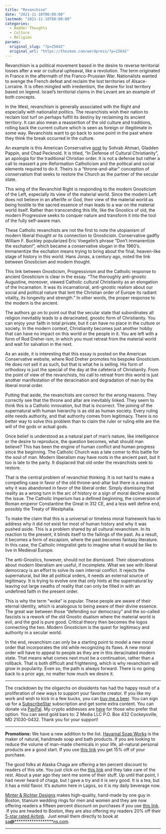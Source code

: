 ```yaml
---
title: "Revanchism"
date: "2021-11-10T00:00:00"
lastmod: "2021-11-10T00:00:00"
categories:
  - Badder Thoughts
  - Culture
  - Religion
params:
  original_slug: "?p=25642"
  original_url: "https://thezman.com/wordpress/?p=25642"
---
```


Revanchism is a political movement based in the desire to reverse
territorial losses after a war or cultural upheaval, like a revolution.
The term originated in France in the aftermath of the Franco-Prussian
War. Nationalists wanted to avenge the French defeat and reclaim the
lost territories of Alsace-Lorraine. It is often mingled with
irredentism, the desire for lost territory based on legend. Israel’s
territorial claims in the Levant are an example of both concepts.

In the West, revanchism is generally associated with the Right and
especially with nationalist politics. The revanchists wish their nation
to reclaim lost turf on perhaps fulfill its destiny by reclaiming its
ancient territory. It can also mean a reassertion of the old culture and
traditions, rolling back the current culture which is seen as foreign or
illegitimate in some way. Revanchists want to go back to some point in
the past where they think the break occurred in the culture.

An example is this American Conservative
[post](https://www.theamericanconservative.com/articles/in-defense-of-cultural-christianity/)
by Sohrab Ahmari, Gladden Pappin, and Chad Pecknold. It is titled, “In
Defense of Cultural Christianity”, an apologia for the traditional
Christian order. It is not a defense but rather a call to reassert a
pre-Reformation Catholicism and the political and social elements
required to do it. Theirs is a “throne-and-altar” conception of
conservatism that seeks to restore the Church as the partner of the
secular state.

This wing of the Revanchist Right is responding to the modern Gnosticism
of the Left, especially its view of the material world. Since the modern
Left does not believe in an afterlife or God, their view of the material
world as being hostile to the sacred essence of man leads to a war on
the material world itself. Rather than transcending this life, like the
Gnostics of old, the modern Progressive seeks to conquer nature and
transform it into the tool of the fully self-aware man.

These Catholic revanchists are not the first to note the utopianism of
modern liberal thought or its connection to Gnosticism. Conservative
gadfly William F. Buckley popularized Eric Voegelin’s phrase “Don’t
immanentize the eschaton!”, which became a conservative slogan in the
1960’s. Immanentize the eschaton means trying to bring about the final,
heaven-like stage of history in this world. Hans Jonas, a century ago,
noted the link between Gnosticism and modern thought.

This link between Gnosticism, Progressivism and the Catholic response to
ancient Gnosticism is clear in the essay. “The thoroughly anti-gnostic
Augustine, moreover, viewed Catholic cultural Christianity as an
elongation of the Incarnation. It was its incarnational, anti-gnostic
realism about our social and political nature that lent the Christian
order of Europe its radiant vitality, its longevity and strength.” In
other words, the proper response to the modern is the ancient.

The authors go on to point out that the secular state that subordinates
all religion inevitably leads to a deracinated, gnostic form of
Christianity. You can enjoy your faith in total private, but it can have
no place in the culture or society. In the modern context, Christianity
becomes just another hobby that can have no impact on this world or the
people in it. You are left with a form of Rod Dreher-ism, in which you
must retreat from the material world and wait for salvation in the next.

As an aside, it is interesting that this essay is posted on the American
Conservative website, where Rod Dreher promotes his bespoke Gnosticism.
He does not sell it as such, but that is what he is selling. His form of
orthodoxy is just the special of the day at the cafeteria of
Christianity. From the point of view of the revanchists, his call to
retreat from this world is just another manifestation of the
deracination and degradation of man by the liberal moral order.

Putting that aside, the revanchists are correct for the wrong reasons.
They correctly see that the throne and altar are inevitably linked. They
seem to think this is a Catholic innovation, but that is incorrect. The
joining of the supernatural with human hierarchy is as old as human
society. Every ruling elite needs authority, and that authority comes
from legitimacy. There is no better way to solve this problem than to
claim the ruler or ruling elite are the will of the gods or actual gods.

Once belief is understood as a natural part of man’s nature, like
intelligence or the desire to reproduce, the question becomes, what
should man believe? This has been the engine of human conflict and human
progress since the beginning. The Catholic Church was a late comer to
this battle for the soul of man. Modern liberalism may have roots in the
ancient past, but it too is late to the party. It displaced that old
order the revanchists seek to restore.

That is the central problem of revanchist thinking. It is not hard to
make a compelling case in favor of the old throne-and-altar but there is
a reason why it was abandoned in favor of the liberal order. Simply
dismissing that reality as a wrong turn in the arc of history or a sign
of moral decline avoids the issue. The Catholic Imperium has a defined
beginning, the conversion of Roman emperor Constantine the Great in 312
CE, and a less well define end, possibly the Treaty of Westphalia.

To make the claim that this is a universal or timeless moral framework
has to address why it did not exist for most of human history and why it
was pushed aside. This is a problem shared by all cultural revanchism.
In its reaction to the present, it blinds itself to the failings of the
past. As a result, it becomes a form of escapism, where the past becomes
fantasy literature. In this case, the Catholic integralist gets to
imagine what it would be like to live in Medieval Europe.

The anti-Gnostics, however, should not be dismissed. Their observations
about modern liberalism are useful, if incomplete. What we see with
liberal democracy is an effort to solve its own internal conflict. It
rejects the supernatural, but like all political orders, it needs an
external source of legitimacy. It is trying to evolve one that only
hints at the supernatural by leaving out large swaths of reality that
can only be filled in with an undefined faith in the present order.

This is why the term “woke” is popular. These people are aware of their
eternal identity, which is analogous to being aware of their divine
essence. The great war between those “defending our democracy” and the
so-called fascists is a rework of the old Gnostic dualism where the
material world is evil, and the god is pure good. Critical theory then
becomes the logos connecting the two. Modern Gnosticism is the quest for
legitimacy and authority in a secular world.

In the end, revanchism can only be a starting point to model a new moral
order that incorporates the old while recognizing its flaws. A new moral
order will have to appeal to people as they are in this deracinated
modern state. That means what comes next must be a continuation, rather
than a rollback. That is both difficult and frightening, which is why
revanchism will grow in popularity. Even so, the path is always forward.
There is no going back to a prior age, no matter how much we desire it.

------------------------------------------------------------------------

The crackdown by the oligarchs on dissidents has had the happy result of
a proliferation of new ways to support your favorite creator. If you
like my work and wish to kick in a few bucks, you can
<a href="https://www.buymeacoffee.com/mujolulu" rel="noopener"
target="_blank">buy me a beer</a>. You can sign up for a
<a href="https://www.subscribestar.com/the-z-blog" rel="noopener"
target="_blank">SubscribeStar</a> subscription and get some extra
content. You can donate via <a
href="https://www.paypal.com/donate/?cmd=_s-xclick&amp;hosted_button_id=UDAS2Q8JYA6CN&amp;source=url"
rel="noopener" target="_blank">PayPal</a>. My crypto addresses are
<a href="https://thezman.com/wordpress/?page_id=22713" rel="noopener"
target="_blank">here</a> for those who prefer that option. You can send
gold bars to: Z Media LLC P.O. Box 432 Cockeysville, MD 21030-0432.
Thank you for your support!

------------------------------------------------------------------------

**Promotions:** We have a new addition to the list.
<a href="https://havamalsoapworks.com/" rel="noopener"
target="_blank">Havamal Soap Works</a> is the maker of natural, handmade
soap and bath products. If you are looking to reduce the volume of
man-made chemicals in your life, all-natural personal products are a
good start. If you use
<a href="https://havamalsoapworks.com/discount/ZMAN" rel="noopener"
target="_blank">this link</a> you get 15% off of your purchase.

The good folks at Alaska Chaga are offering a ten percent discount to
readers of this site. You just click on the
<a href="https://alaskachaga.us/discount/ZMAN" rel="noopener noreferrer"
target="_blank">this link</a> and they take care of the rest. About a
year ago they sent me some of their stuff. Up until that point, I had
never heard of chaga, but I gave a try and it is very good. It is a tea,
but it has a mild flavor. It’s autumn here in Lagos, so it is my daily
beverage now.

<a href="https://www.minterandrichterdesigns.com/"
rel="noreferrer nofollow noopener" target="_blank">Minter &amp; Richter
Designs</a> makes high-quality, hand-made by one guy in Boston, titanium
wedding rings for men and women and they are now offering readers a
fifteen percent discount on purchases if you use
<a href="https://www.minterandrichterdesigns.com/discount/ZMAN"
rel="noreferrer nofollow noopener" target="_blank">this link</a>. 
 <span class="highlight"><span class="colour"><span class="font"><span class="size">If
you are headed to Boston, they are also offering my readers 20% off
their <a
href="https://www.airbnb.com/users/7988017/listings?user_id=7988017&amp;s=3"
rel="noopener noreferrer" target="_blank">5-star rated Airbnb</a>.  Just
email them directly to book at
<a href="mailto:sa***@*********************ns.com"
data-original-string="SdfCNjwgSvKuKf2lqo13hg==cb78+BlwWerbWnkB5BkN2XOS+JpINrg5G3oErMqRnpJ/rHzQ7L3U/R0o3U6KOB2N1pj"><span
class="apbct-email-encoder"
data-original-string="MvXcYwDEqXJfTA3tUcqwzA==cb7x15TpTA+C+dKsBrV4pEEtoBRAO/NhxL/zlfqWEn/wL3HEbm+0j79tzME5KhrkTIT"
title="This contact has been encoded by Anti-Spam by CleanTalk. Click to decode. To finish the decoding make sure that JavaScript is enabled in your browser.">sa<span
class="apbct-blur">***</span>@<span
class="apbct-blur">*********************</span>ns.com</span></a>.</span></span></span></span>

------------------------------------------------------------------------
